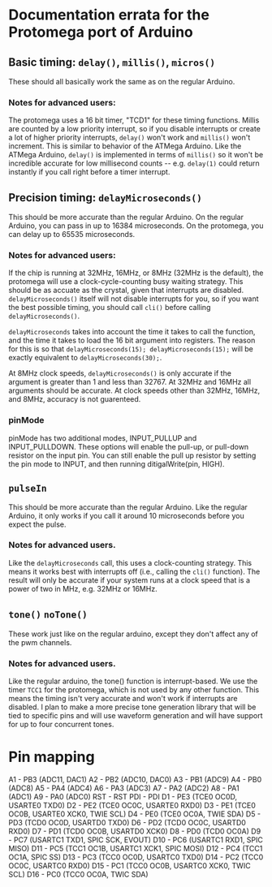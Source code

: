 # Documentation errata for the Protomega port of Arduino

## Basic timing: `delay()`, `millis()`, `micros()`

These should all basically work the same as on the regular Arduino.  

### Notes for advanced users:

The protomega uses a 16 bit timer, "TCD1" for these timing functions.  Millis are counted by a low priority interrupt, so if you disable interrupts or create a lot of higher priority interrupts, `delay()` won't work and `millis()` won't increment.  This is similar to behavior of the ATMega Arduino.  Like the ATMega Arduino, `delay()` is implemented in terms of `millis()` so it won't be incredible accurate for low millisecond counts -- e.g.  `delay(1)` could return instantly if you call right before a timer interrupt.

## Precision timing: `delayMicroseconds()`

This should be more accurate than the regular Arduino.  On the regular Arduino, you can pass in up to 16384 microseconds.  On the protomega, you can delay up to 65535 microseconds.

### Notes for advanced users:

If the chip is running at 32MHz, 16MHz, or 8MHz (32MHz is the default), the protomega will use a clock-cycle-counting busy waiting strategy.  This should be as accuate as the crystal, given that interrupts are disabled.  `delayMicroseconds()` itself will not disable interrupts for you, so if you want the best possible timing, you should call `cli()` before calling `delayMicroseconds()`.  

`delayMicroseconds` takes into account the time it takes to call the function, and the time it takes to load the 16 bit argument into registers.  The reason for this is so that `delayMicroseconds(15); delayMicroseconds(15);` will be exactly equivalent to `delayMicroseconds(30);`.

At 8MHz clock speeds, `delayMicroseconds()` is only accurate if the argument is greater than 1 and less than 32767.  At 32MHz and 16MHz all arguments should be accurate.  At clock speeds other than 32MHz, 16MHz, and 8MHz, accuracy is not guarenteed.

### pinMode

pinMode has two additional modes, INPUT_PULLUP and INPUT_PULLDOWN. These options will enable the pull-up, or pull-down resistor on the input pin. You can still enable the pull up resistor by setting the pin mode to INPUT, and then running ditigalWrite(pin, HIGH).

## `pulseIn`

This should be more accurate than the regular Arduino.  Like the regular Arduino, it only works if you call it around 10 microseconds before you expect the pulse.

### Notes for advanced users.

Like the `delayMicroseconds` call, this uses a clock-counting strategy.  This means it works best with interrupts off (i.e., calling the `cli()` function).  The result will only be accurate if your system runs at a clock speed that is a power of two in MHz, e.g. 32MHz or 16MHz.

## `tone()` `noTone()`

These work just like on the regular arduino, except they don't affect any of the pwm channels.  

### Notes for advanced users.

Like the regular arduino, the tone() function is interrupt-based.  We use the timer `TCC1` for the protomega, which is not used by any other function.  This means the timing isn't very accurate and won't work if interrupts are disabled.  I plan to make a more precise tone generation library that will be tied to specific pins and will use waveform generation and will have support for up to four concurrent tones.

# Pin mapping

A1 - PB3 (ADC11, DAC1)
A2 - PB2 (ADC10, DAC0)
A3 - PB1 (ADC9)
A4 - PB0 (ADC8)
A5 - PA4 (ADC4)
A6 - PA3 (ADC3)
A7 - PA2 (ADC2)
A8 - PA1 (ADC1)
A9 - PA0 (ADC0)
RST - RST
PDI - PDI
D1 - PE3 (TCE0 OC0D, USARTE0 TXD0)
D2 - PE2 (TCE0 OC0C, USARTE0 RXD0)
D3 - PE1 (TCE0 OC0B, USARTE0 XCK0, TWIE SCL)
D4 - PE0 (TCE0 OC0A, TWIE SDA)
D5 - PD3 (TCD0 OC0D, USARTD0 TXD0)
D6 - PD2 (TCD0 OC0C, USARTD0 RXD0)
D7 - PD1 (TCD0 OC0B, USARTD0 XCK0)
D8 - PD0 (TCD0 OC0A)
D9 - PC7  (USARTC1 TXD1, SPIC SCK, EVOUT)
D10 - PC6 (USARTC1 RXD1, SPIC MISO)
D11 - PC5 (TCC1 OC1B, USARTC1 XCK1, SPIC MOSI)
D12 - PC4 (TCC1 OC1A, SPIC SS)
D13 - PC3 (TCC0 OC0D, USARTC0 TXD0)
D14 - PC2 (TCC0 OC0C, USARTC0 RXD0)
D15 - PC1 (TCC0 OC0B, USARTC0 XCK0, TWIC SCL)
D16 - PC0 (TCC0 OC0A, TWIC SDA)